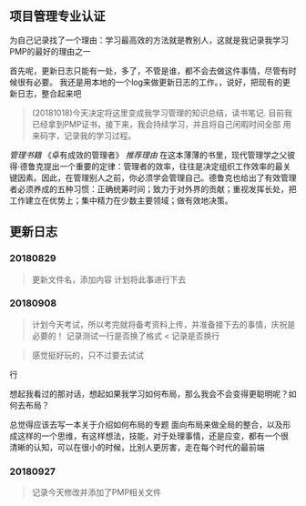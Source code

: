## 项目管理专业认证
 
为自己记录找了一个理由：学习最高效的方法就是教别人，这就是我记录我学习PMP的最好的理由之一


首先呢，更新日志只能有一处，多了，不管是谁，都不会去做这件事情，尽管有时候很有必要。
我还是用本地的一个log来做更新日志的工作。，说好，把现有的更新日志，整合起来吧


> (20181018)今天决定将这里变成我学习管理的知识总结，读书笔记. 目前我已经拿到PMP证书，接下来，我会持续学习，并且将自己闲暇时间全部
用来码字，记录我的学习过程。

*管理书籍*  《卓有成效的管理者》
*推荐理由*   在这本薄薄的书里，现代管理学之父彼得·德鲁克提出一个重要的定律：管理者的效率，往往是决定组织工作效率的最关键因素。因此，在管理别人之前，你必须学会管理自己。德鲁克也给出了有效管理者必须养成的五种习惯：正确统筹时间；致力于对外界的贡献；重视发挥长处，把工作建立在优势上；集中精力在少数主要领域；做有效地决策。



## 更新日志

### 20180829 
>  更新文件名，添加内容
>  计划将此事进行下去


### 20180908
>  计划今天考试，所以考完就将备考资料上传，并准备接下去的事情，庆祝是必要的！
记录测试一行是否换了格式
< 记录是否换行


> 感觉挺好玩的，只不过要去试试

行

想起我看过的那对话，想起如果我学习如何布局，那么我会不会变得更聪明呢？如何去布局？

总觉得应该去写一本关于介绍如何布局的专题
面向布局来做全局的整合，以及形成这样的一个思维，有这样想法，技能，对于处理事情，还是应变，都有一个很
清晰的认知，可以在很小的时候，比别人更厉害，走在每个时代的最前端

### 20180927
> 记录今天修改并添加了PMP相关文件
